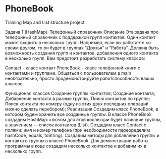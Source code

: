 # PhoneBook
Training Map and List structure project.

Задача 1 (HashMap). Телефонный справочник
Описание
Эта задача про телефонный справочник с поддержкой групп контактов. Один контакт может входить в несколько групп. Например, если вы работаете со своим другом, то он будет в группах "Друзья" и "Работа". Должна быть возможность создания групп и контактов, добавления одного контакта в несколько групп. Вам предстоит разработать систему классов:

Contact - класс контакт
PhoneBook - класс телефонной книги с контактами и группами.
Общаться с пользователем в main необязательно, просто продемонстрируйте работспособность ваших классов.

Функционал классов
Создание группы контактов;
Создание контакта;
Добавление контакта в разные группы;
Поиск контактов по группе;
Поиск контакта по номеру (одну из этих двух последних операций можно сделать перебором);
Реализация
Создадим класс PhoneBook, в котором будем хранить все созданные группы.
В классе PhoneBook создадим HashMap: ключом для этой коллекции будет название группы, а значением — список контактов (List<Contact>).
Создадим класс Contact c полями: имя и номер телефона (при необходимости переоределим hashCode, equals, toString).
Создадим методы для добавления группы и контакта в группы в классе PhoneBook.
Для демонстрации работы программы в коде создадим несколько контактов и добавим их в несколько групп.
